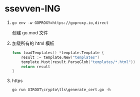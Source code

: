 # ssevven-ING

1. `go env -w GOPROXY=https://goproxy.io,direct`

   创建 go.mod 文件

2. 加载所有的 html 模板

   ```go
   func loadTemplates() *template.Template {
       result := template.New("templates")
       template.Must(result.ParseGlob("templates/*.html"))
       return result
   }
   ```

3. https

   `go run GIROOT\crypto\tls\generate_cert.go -h`
